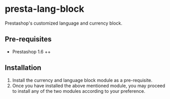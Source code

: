 # presta-lang-block
Prestashop's customized language and currency block.

## Pre-requisites
* Prestashop 1.6 ++

## Installation
1. Install the currency and language block module as a pre-requisite.
2. Once you have installed the above mentioned module, you may proceed to install any of the two modules according to your preference.
